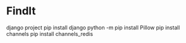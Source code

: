 # FindIt
django project
pip install django
python -m pip install Pillow
pip install channels
pip install channels_redis
